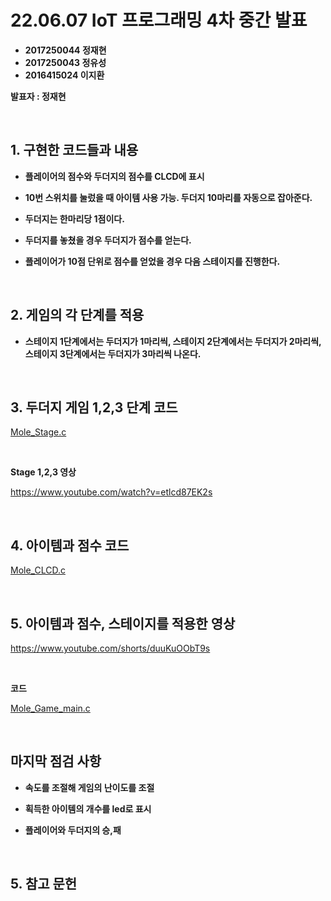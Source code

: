 # **22.06.07 IoT 프로그래밍 4차 중간 발표**

*   **2017250044 정재현**
*   **2017250043 정유성**
*   **2016415024 이지환**

**발표자 : 정재현**

<br/>

## 1. 구현한 코드들과 내용

+ **플레이어의 점수와 두더지의 점수를 CLCD에 표시**

+ **10번 스위치를 눌렀을 때 아이템 사용 가능. 두더지 10마리를 자동으로 잡아준다.**

+ **두더지는 한마리당 1점이다.**

+ **두더지를 놓쳤을 경우 두더지가 점수를 얻는다.**

+ **플레이어가 10점 단위로 점수를 얻었을 경우 다음 스테이지를 진행한다.**

<br/>

## 2. 게임의 각 단계를 적용

+ **스테이지 1단계에서는 두더지가 1마리씩,  스테이지 2단계에서는 두더지가 2마리씩, 스테이지 3단계에서는 두더지가 3마리씩 나온다.**


<br/>

## 3. 두더지 게임 1,2,3 단계 코드

[Mole_Stage.c](https://github.com/2022HKNUiotprogrammingTeam1/project/blob/main/%EB%B0%9C%ED%91%9C%EC%9E%90%EB%A3%8C/Code/Mole_Stage.c)

<br/>

**Stage 1,2,3 영상**

https://www.youtube.com/watch?v=etlcd87EK2s

<br/>

## 4. 아이템과 점수 코드

[Mole_CLCD.c](https://github.com/2022HKNUiotprogrammingTeam1/project/blob/main/%EB%B0%9C%ED%91%9C%EC%9E%90%EB%A3%8C/Code/Mole_CLCD.c)

<br/>

## 5. 아이템과 점수, 스테이지를 적용한 영상

https://www.youtube.com/shorts/duuKuOObT9s

<br/>

**코드**

[Mole_Game_main.c](https://github.com/2022HKNUiotprogrammingTeam1/project/blob/main/%EB%B0%9C%ED%91%9C%EC%9E%90%EB%A3%8C/Code/Mole_Game_main.c)

<br/>

## 마지막 점검 사항

+ **속도를 조절해 게임의 난이도를 조절**

+ **획득한 아이템의 개수를 led로 표시**

+ **플레이어와 두더지의 승,패**


<br/>

## 5. 참고 문헌



